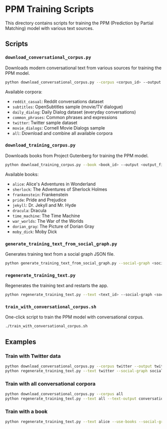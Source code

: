 # PPM Training Scripts

This directory contains scripts for training the PPM (Prediction by Partial Matching) model with various text sources.

## Scripts

### `download_conversational_corpus.py`

Downloads modern conversational text from various sources for training the PPM model.

```bash
python download_conversational_corpus.py --corpus <corpus_id> --output <output_file>
```

Available corpora:
- `reddit_casual`: Reddit conversations dataset
- `subtitles`: OpenSubtitles sample (movie/TV dialogue)
- `daily_dialog`: Daily Dialog dataset (everyday conversations)
- `common_phrases`: Common phrases and expressions
- `twitter`: Twitter sample dataset
- `movie_dialogs`: Cornell Movie Dialogs sample
- `all`: Download and combine all available corpora

### `download_training_corpus.py`

Downloads books from Project Gutenberg for training the PPM model.

```bash
python download_training_corpus.py --book <book_id> --output <output_file>
```

Available books:
- `alice`: Alice's Adventures in Wonderland
- `sherlock`: The Adventures of Sherlock Holmes
- `frankenstein`: Frankenstein
- `pride`: Pride and Prejudice
- `jekyll`: Dr. Jekyll and Mr. Hyde
- `dracula`: Dracula
- `time_machine`: The Time Machine
- `war_worlds`: The War of the Worlds
- `dorian_gray`: The Picture of Dorian Gray
- `moby_dick`: Moby Dick

### `generate_training_text_from_social_graph.py`

Generates training text from a social graph JSON file.

```bash
python generate_training_text_from_social_graph.py --social-graph <social_graph_file> --output <output_file>
```

### `regenerate_training_text.py`

Regenerates the training text and restarts the app.

```bash
python regenerate_training_text.py --text <text_id> --social-graph <social_graph_file>
```

### `train_with_conversational_corpus.sh`

One-click script to train the PPM model with conversational corpus.

```bash
./train_with_conversational_corpus.sh
```

## Examples

### Train with Twitter data

```bash
python download_conversational_corpus.py --corpus twitter --output twitter.txt
python regenerate_training_text.py --text twitter --social-graph social_graph.json
```

### Train with all conversational corpora

```bash
python download_conversational_corpus.py --corpus all
python regenerate_training_text.py --text all --text-output conversational_corpora/combined_conversational.txt --social-graph social_graph.json
```

### Train with a book

```bash
python regenerate_training_text.py --text alice --use-books --social-graph social_graph.json
```
